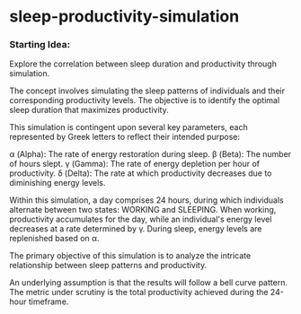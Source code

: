 # sleep-productivity-simulation


### Starting Idea:

Explore the correlation between sleep duration and productivity through simulation.

The concept involves simulating the sleep patterns of individuals and their corresponding productivity levels. The objective is to identify the optimal sleep duration that maximizes productivity.

This simulation is contingent upon several key parameters, each represented by Greek letters to reflect their intended purpose:

α (Alpha): The rate of energy restoration during sleep.
β (Beta): The number of hours slept.
γ (Gamma): The rate of energy depletion per hour of productivity.
δ (Delta): The rate at which productivity decreases due to diminishing energy levels.

Within this simulation, a day comprises 24 hours, during which individuals alternate between two states: WORKING and SLEEPING. When working, productivity accumulates for the day, while an individual's energy level decreases at a rate determined by γ. During sleep, energy levels are replenished based on α.

The primary objective of this simulation is to analyze the intricate relationship between sleep patterns and productivity.

An underlying assumption is that the results will follow a bell curve pattern. The metric under scrutiny is the total productivity achieved during the 24-hour timeframe.
